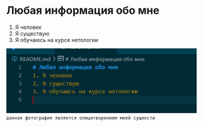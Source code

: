 # Любая информация обо мне
1. Я человек
2. Я существую
3. Я обучаюсь на курсе нетологии

   
![Alt text](image.png)
```данная фотография является олицитворением моей сущности ```
